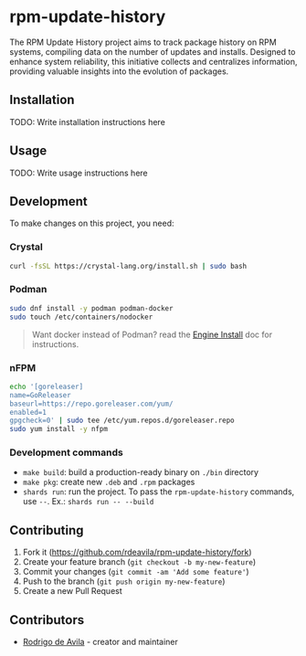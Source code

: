 # rpm-update-history

The RPM Update History project aims to track package history on RPM systems,
compiling data on the number of updates and installs. Designed to enhance system
reliability, this initiative collects and centralizes information, providing
valuable insights into the evolution of packages.

## Installation

TODO: Write installation instructions here

## Usage

TODO: Write usage instructions here

## Development

To make changes on this project, you need:

### Crystal

```bash
curl -fsSL https://crystal-lang.org/install.sh | sudo bash
```

### Podman

```bash
sudo dnf install -y podman podman-docker
sudo touch /etc/containers/nodocker
```

> Want docker instead of Podman? read the [Engine
> Install](https://docs.docker.com/engine/install/#server) doc for instructions.

### nFPM

```bash
echo '[goreleaser]
name=GoReleaser
baseurl=https://repo.goreleaser.com/yum/
enabled=1
gpgcheck=0' | sudo tee /etc/yum.repos.d/goreleaser.repo
sudo yum install -y nfpm
```

### Development commands

* `make build`: build a production-ready binary on `./bin` directory
* `make pkg`: create new `.deb` and `.rpm` packages
* `shards run`: run the project. To pass the `rpm-update-history` commands, use `--`. Ex.:
  `shards run -- --build`

## Contributing

1. Fork it (<https://github.com/rdeavila/rpm-update-history/fork>)
2. Create your feature branch (`git checkout -b my-new-feature`)
3. Commit your changes (`git commit -am 'Add some feature'`)
4. Push to the branch (`git push origin my-new-feature`)
5. Create a new Pull Request

## Contributors

* [Rodrigo de Avila](https://github.com/rdeavila) - creator and maintainer
